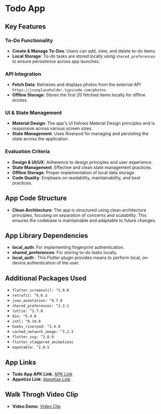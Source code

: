 # Todo App

## Key Features

### To-Do Functionality
- **Create & Manage To-Dos**: Users can add, view, and delete to-do items.
- **Local Storage**: To-do tasks are stored locally using `shared_preferences` to ensure persistence across app launches.

### API Integration
- **Fetch Data**: Retrieves and displays photos from the external API `https://jsonplaceholder.typicode.com/photos`.
- **Offline Storage**: Stores the first 20 fetched items locally for offline access.

### UI & State Management
- **Material Design**: The app's UI follows Material Design principles and is responsive across various screen sizes.
- **State Management**: Uses Riverpod for managing and persisting the state across the application.

### Evaluation Criteria
- **Design & UI/UX**: Adherence to design principles and user experience.
- **State Management**: Effective and clean state management practices.
- **Offline Storage**: Proper implementation of local data storage.
- **Code Quality**: Emphasis on readability, maintainability, and best practices.

## App Code Structure
- **Clean Architecture**: The app is structured using clean architecture principles, focusing on separation of concerns and scalability. This ensures the codebase is maintainable and adaptable to future changes.

## App Library Dependencies
- **local_auth**: For implementing fingerprint authentication.
- **shared_preferences**: For storing to-do tasks locally.
- **local_auth** : This Flutter plugin provides means to perform local, on-device authentication of the user.

## Additional Packages Used
- `flutter_screenutil: ^5.9.0`
- `retrofit: ^4.0.3`
- `json_annotation: ^4.7.0`
- `shared_preferences: ^2.3.1`
- `lottie: ^2.7.0`
- `dio: ^5.4.0`
- `intl: ^0.19.0`
- `hooks_riverpod: ^2.4.9`
- `cached_network_image: ^3.2.3`
- `flutter_svg: ^2.0.9`
- `flutter_staggered_animations`
- `equatable: ^2.0.5`

## App Links
- **Todo App APK Link**: [APK Link](https://drive.google.com/file/d/1IUVxBi1kDC9xH5m3Rld4JTdJeYZxfuWW/view?usp=drivesdk)
- **Appetize Link**: [Appetize Link](https://appetize.io/app/b_md76pnxqvv6hf2j3oddxqjtrsa)

## Walk Throgh Video Clip
- **Video Demo**: [Video Clip](https://drive.google.com/file/d/1IrG5kTmdkYCFiBAXt1nsRM3jOID6Z6dm/view?usp=drivesdk)




